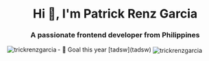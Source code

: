 
<h1 align="center">Hi 👋, I'm Patrick Renz Garcia</h1>
<h3 align="center">A passionate frontend developer from Philippines</h3>
- 📝 Goal this year [tadsw](tadsw)
<img align="left" src="https://github-readme-stats.vercel.app/api/top-langs?username=trickrenzgarcia&show_icons=true&locale=en&layout=compact&theme=github_dark" alt="trickrenzgarcia" />

<img align="center" src="https://github-readme-stats.vercel.app/api?username=trickrenzgarcia&show_icons=true&locale=en&theme=github_dark" alt="trickrenzgarcia" />
